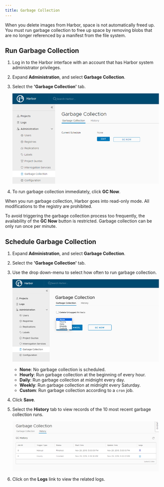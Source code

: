 ```yaml
---
title: Garbage Collection
---
```


When you delete images from Harbor, space is not automatically freed up. You must run garbage collection to free up space by removing blobs that are no longer referenced by a manifest from the file system.  

## Run Garbage Collection

1. Log in to the Harbor interface with an account that has Harbor system administrator privileges.
1. Expand **Administration**, and select **Garbage Collection**. 
1. Select the **'Garbage Collection'** tab.

    ![Garbage collection](../../img/garbage-collection.png)

1. To run garbage collection immediately, click **GC Now**.

When you run garbage collection, Harbor goes into read-only mode. All modifications to the registry are prohibited.

To avoid triggering the garbage collection process too frequently, the availability of the **GC Now** button is restricted. Garbage collection can be only run once per minute.

## Schedule Garbage Collection

1. Expand **Administration**, and select **Garbage Collection**. 
1. Select the **'Garbage Collection'** tab.
1. Use the drop down-menu to select how often to run garbage collection.

    ![Schedule garbage collection](../../img/gc-policy.png)

    * **None**: No garbage collection is scheduled.
    * **Hourly**: Run garbage collection at the beginning of every hour.
    * **Daily**: Run garbage collection at midnight every day.
    * **Weekly**: Run garbage collection at midnight every Saturday.
    * **Custom**: Run garbage collection according to a `cron` job.
1. Click **Save**.
1. Select the **History** tab to view records of the 10 most recent garbage collection runs.

    ![Garbage collection history](../../img/gc-history.png)

1. Click on the **Logs** link to view the related logs.
